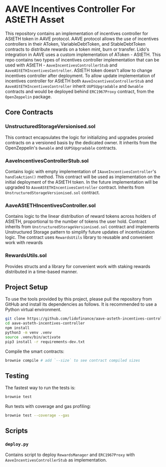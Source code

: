 # AAVE Incentives Controller For AStETH Asset

This repository contains an implementation of incentives controller for AStETH token in AAVE protocol.
AAVE protocol allows the use of incentives controllers in their AToken, VariableDebtToken, and StableDebtToken
contracts to distribute rewards on a token mint, burn or transfer. Lido's integration in AAVE uses a custom
implementation of AToken - AStETH. This repo contains two types of incentives controller implementation that
can be used with AStETH - `AaveIncentivesControllerStub` and `AaveAStETHIncentivesController`. AStETH token
doesn't allow to change incentives controller after deployment. To allow update implementation of incentives
controller for AStETH both `AaveIncentivesControllerStub` and `AaveAStETHIncentivesController` inherit
`UUPSUpgradable` and `Ownable` contracts and would be deployed behind `ERC1967Proxy` contract, from the
`OpenZeppelin` package.

## Core Contracts

### UnstructuredStorageVersionised.sol

This contract encapsulates the logic for initializing and upgrades proxied contracts on a versioned
basis by the dedicated owner. It inherits from the OpenZeppelin's `Ownable` and `UUPSUpgradable` contracts.

### AaveIncentivesControllerStub.sol

Contains logic with empty implementation of `IAaveIncentivesController`'s `handleAction()` method.
This contract will be used as implementation on the initial deployment of the AStETH token. In the
future implementation will be upgraded to `AaveAStETHIncentivesController` contract. Inherits from
`UnstructuredStorageVersionised.sol` contract.

### AaveAStETHIncentivesController.sol

Contains logic to the linear distribution of reward tokens across holders of AStETH, proportional to
the number of tokens the user hold. Contract inherits from `UnstructuredStorageVersionised.sol` contract
and implements Unstructured Storage pattern to simplify future updates of incentivization logic.
The contract uses `RewardsUtils` library to reusable and convenient work with rewards

### RewardsUtils.sol

Provides structs and a library for convenient work with staking rewards distributed in a time-based manner.

## Project Setup

To use the tools provided by this project, please pull the repository from GitHub and install
its dependencies as follows. It is recommended to use a Python virtual environment.

```bash
git clone https://github.com/lidofinance/aave-asteth-incentives-controller.git
cd aave-asteth-incentives-controller
npm install
python3 -m venv .venv
source .venv/bin/activate
pip3 install -r requirements-dev.txt
```

Compile the smart contracts:

```bash
brownie compile # add `--size` to see contract compiled sizes
```

## Testing

The fastest way to run the tests is:

```bash
brownie test
```

Run tests with coverage and gas profiling:

```bash
brownie test --coverage --gas
```

## Scripts

### `deploy.py`

Contains script to deploy `RewardsManager` and `ERC1967Proxy` with `AaveIncentivesControllerStub`
as implementation.
